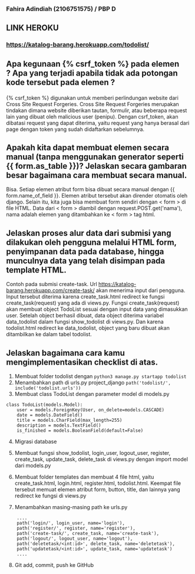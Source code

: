 ### Fahira Adindiah (2106751575) / PBP D

## LINK HEROKU
### https://katalog-barang.herokuapp.com/todolist/

## Apa kegunaan {% csrf_token %} pada elemen <form>? Apa yang terjadi apabila tidak ada potongan kode tersebut pada elemen <form>?
{% csrf_token %} digunakan untuk memberi perlindungan website dari Cross Site Request Forgeries. Cross Site Request Forgeries merupakan tindakan dimana website diberikan tautan, formulir, atau beberapa request lain yang dibuat oleh malicious user (penipu). Dengan csrf_token, akan dibatasi request yang dapat diterima, yaitu request yang hanya berasal dari page dengan token yang sudah didaftarkan sebelumnya. 

## Apakah kita dapat membuat elemen <form> secara manual (tanpa menggunakan generator seperti {{ form.as_table }})? Jelaskan secara gambaran besar bagaimana cara membuat <form> secara manual.
Bisa. Setiap elemen atribut form bisa dibuat secara manual dengan {{ form.name_of_field }}. Elemen atribut tersebut akan dirender otomatis oleh django. Selain itu, kita juga bisa membuat form sendiri dengan < form > di file HTML. Data dari < form > diambil dengan request.POST.get('nama'), nama adalah elemen yang ditambahkan ke < form > tag html.

## Jelaskan proses alur data dari submisi yang dilakukan oleh pengguna melalui HTML form, penyimpanan data pada database, hingga munculnya data yang telah disimpan pada template HTML.
Contoh pada submisi create-task. Url https://katalog-barang.herokuapp.com/create-task/ akan menerima input dari pengguna. Input tersebut diterima karena create_task.html redirect ke fungsi create_task(request) yang ada di views.py. Fungsi create_task(request) akan membuat object TodoList sesuai dengan input data yang dimasukkan user. Setelah object berhasil dibuat, data object diterima variabel data_todolist dalam fungsi show_todolist di views.py. Dan karena todolist.html redirect ke data_todolist, object yang baru dibuat akan ditambilkan ke dalam tabel todolist.

## Jelaskan bagaimana cara kamu mengimplementasikan checklist di atas.
1. Membuat folder todolist dengan `python3 manage.py startapp todolist`
2. Menambahkan path di urls.py project_django
`path('todolist/', include('todolist.urls'))`
3. Membuat class TodoList dengan parameter model di models.py
```
class TodoList(models.Model):
    user = models.ForeignKey(User, on_delete=models.CASCADE)
    date = models.DateField()
    title = models.CharField(max_length=255)
    description = models.TextField()
    is_finished = models.BooleanField(default=False)
```
4. Migrasi database

5. Membuat fungsi show_todolist, login_user, logout_user, register, create_task, update_task, delete_task di views.py dengan import model dari models.py
6. Membuat folder templates dan membuat 4 file html, yaitu create_task.html, login.html, register.html, todolist.html. Keempat file tersebut memuat elemen atribut form, button, title, dan lainnya yang redirect ke fungsi di views.py
7. Menambahkan masing-masing path ke urls.py
```
    ....
    path('login/', login_user, name='login'), 
    path('register/', register, name='register'),
    path('create-task/', create_task, name='create-task'),
    path('logout/', logout_user, name='logout'),
    path('deletetask/<int:id>', delete_task, name='deletetask'),
    path('updatetask/<int:id>', update_task, name='updatetask')
    ....
```
8. Git add, commit, push ke GitHub

